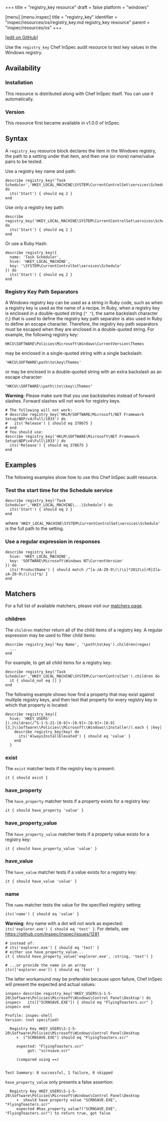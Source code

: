 +++
title = "registry_key resource"
draft = false
platform = "windows"

[menu]
  [menu.inspec]
    title = "registry_key"
    identifier = "inspec/resources/os/registry_key.md registry_key resource"
    parent = "inspec/resources/os"
+++

[\[edit on GitHub\]](https://github.com/inspec/inspec/blob/master/docs-chef-io/content/inspec/resources/registry_key.md)

Use the `registry_key` Chef InSpec audit resource to test key values in the Windows registry.

## Availability

### Installation

This resource is distributed along with Chef InSpec itself. You can use it automatically.

### Version

This resource first became available in v1.0.0 of InSpec.

## Syntax

A `registry_key` resource block declares the item in the Windows registry, the path to a setting under that item, and then one (or more) name/value pairs to be tested.

Use a registry key name and path:

    describe registry_key('Task Scheduler','HKEY_LOCAL_MACHINE\SYSTEM\CurrentControlSet\services\Schedule') do
      its('Start') { should eq 2 }
    end

Use only a registry key path:

    describe registry_key('HKEY_LOCAL_MACHINE\SYSTEM\CurrentControlSet\services\Schedule') do
      its('Start') { should eq 2 }
    end

Or use a Ruby Hash:

    describe registry_key({
      name: 'Task Scheduler',
      hive: 'HKEY_LOCAL_MACHINE',
      key: '\SYSTEM\CurrentControlSet\services\Schedule'
    }) do
      its('Start') { should eq 2 }
    end

### Registry Key Path Separators

A Windows registry key can be used as a string in Ruby code, such as when a registry key is used as the name of a recipe. In Ruby, when a registry key is enclosed in a double-quoted string (`" "`), the same backslash character (`\`) that is used to define the registry key path separator is also used in Ruby to define an escape character. Therefore, the registry key path separators must be escaped when they are enclosed in a double-quoted string. For example, the following registry key:

    HKCU\SOFTWARE\Policies\Microsoft\Windows\CurrentVersion\Themes

may be enclosed in a single-quoted string with a single backslash:

    'HKCU\SOFTWARE\path\to\key\Themes'

or may be enclosed in a double-quoted string with an extra backslash as an escape character:

    "HKCU\\SOFTWARE\\path\\to\\key\\Themes"

**Warning**: Please make sure that you use backslashes instead of forward slashes. Forward slashes will not work for registry keys.

    # The following will not work:
    # describe registry_key('HKLM/SOFTWARE/Microsoft/NET Framework Setup/NDP/v4/Full/1033') do
    #   its('Release') { should eq 378675 }
    # end
    # You should use:
    describe registry_key('HKLM\SOFTWARE\Microsoft\NET Framework Setup\NDP\v4\Full\1033') do
      its('Release') { should eq 378675 }
    end

## Examples

The following examples show how to use this Chef InSpec audit resource.

### Test the start time for the Schedule service

    describe registry_key('Task Scheduler','HKEY_LOCAL_MACHINE\...\Schedule') do
      its('Start') { should eq 2 }
    end

where `'HKEY_LOCAL_MACHINE\SYSTEM\CurrentControlSet\services\Schedule'` is the full path to the setting.

### Use a regular expression in responses

    describe registry_key({
      hive: 'HKEY_LOCAL_MACHINE',
      key: 'SOFTWARE\Microsoft\Windows NT\CurrentVersion'
    }) do
      its('ProductName') { should match /^[a-zA-Z0-9\(\)\s]*2012\s[rR]2[a-zA-Z0-9\(\)\s]*$/ }
    end

## Matchers

For a full list of available matchers, please visit our [matchers page](/inspec/matchers/).

### children

The `children` matcher return all of the child items of a registry key. A regular expression may be used to filter child items:

    describe registry_key('Key Name', '\path\to\key').children(regex)
      ...
    end

For example, to get all child items for a registry key:

    describe registry_key('Task Scheduler','HKEY_LOCAL_MACHINE\SYSTEM\CurrentControlSet').children do
      it { should_not eq [] }
    end

The following example shows how find a property that may exist against multiple registry keys, and then test that property for every registry key in which that property is located:

    describe registry_key({
      hive: 'HKEY_USERS'
    }).children(/^S-1-5-21-[0-9]+-[0-9]+-[0-9]+-[0-9]{3,}\\Software\\Policies\\Microsoft\\Windows\\Installer/).each { |key|
        describe registry_key(key) do
          its('AlwaysInstallElevated') { should eq 'value' }
        end
      }

### exist

The `exist` matcher tests if the registry key is present:

    it { should exist }

### have_property

The `have_property` matcher tests if a property exists for a registry key:

    it { should have_property 'value' }

### have_property_value

The `have_property_value` matcher tests if a property value exists for a registry key:

    it { should have_property_value 'value' }

### have_value

The `have_value` matcher tests if a value exists for a registry key:

    it { should have_value 'value' }

### name

The `name` matcher tests the value for the specified registry setting:

    its('name') { should eq 'value' }

**Warning**: Any name with a dot will not work as expected: <code>its('explorer.exe') { should eq 'test' }</code>. For details, see <a href="https://github.com/inspec/inspec/issues/1281">https://github.com/inspec/inspec/issues/1281</a>

    # instead of:
    # its('explorer.exe') { should eq 'test' }
    # either use have_property_value...
    it { should have_property_value('explorer.exe', :string, 'test') }

    # ...or provide the name in an array
    its(['explorer.exe']) { should eq 'test' }

The latter workaround may be preferable because upon failure, Chef InSpec will present the expected and actual values:

    inspec> describe registry_key('HKEY_USERS\S-1-5-20\Software\Policies\Microsoft\Windows\Control Panel\Desktop') do
    inspec>   its(["SCRNSAVE.EXE"]) { should eq "FlyingToasters.scr" }
    inspec> end

    Profile: inspec-shell
    Version: (not specified)

      Registry Key HKEY_USERS\S-1-5-20\Software\Policies\Microsoft\Windows\Control Panel\Desktop
         ×  ["SCRNSAVE.EXE"] should eq "FlyingToasters.scr"

         expected: "FlyingToasters.scr"
              got: "scrnsave.scr"

         (compared using ==)


    Test Summary: 0 successful, 1 failure, 0 skipped

`have_property_value` only presents a false assertion:

      Registry Key HKEY_USERS\S-1-5-20\Software\Policies\Microsoft\Windows\Control Panel\Desktop
         ×  should have property value "SCRNSAVE.EXE", "FlyingToasters.scr"
         expected #has_property_value?("SCRNSAVE.EXE", "FlyingToasters.scr") to return true, got false
